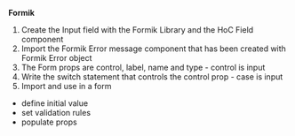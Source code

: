 **Formik**

1. Create the Input field with the Formik Library and the HoC Field component
2. Import the Formik Error message component that has been created with Formik Error object
3. The Form props are control, label, name and type - control is input
4. Write the switch statement that controls the control prop - case is input
5. Import and use in a form

- define initial value
- set validation rules
- populate props
